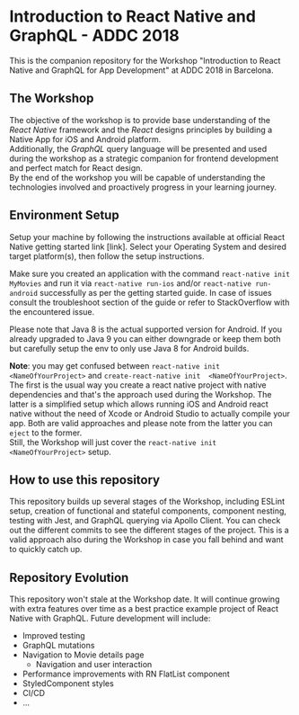 # Introduction to React Native and GraphQL - ADDC 2018

This is the companion repository for the Workshop "Introduction to React Native and GraphQL for App Development" at ADDC 2018 in Barcelona.

## The Workshop
The objective of the workshop is to provide base understanding of the _React Native_ framework and the _React_ designs principles by building a Native App for iOS and Android platform.   
Additionally, the _GraphQL_ query language will be presented and used during the workshop as a strategic companion for frontend development and perfect match for React design.    
By the end of the workshop you will be capable of understanding the technologies involved and proactively progress in your learning journey.


## Environment Setup
Setup your machine by following the instructions available at official React Native getting started link [link].
Select your Operating System and desired target platform(s), then follow the setup instructions.

Make sure you created an application with the command `react-native init MyMovies` and run it via `react-native run-ios` and/or `react-native run-android` successfully as per the getting started guide. In case of issues consult the troubleshoot section of the guide or refer to StackOverflow with the encountered issue.

Please note that Java 8 is the actual supported version for Android. If you already upgraded to Java 9 you can either downgrade or keep them both but carefully setup the env to only use Java 8 for Android builds.

__Note__: you may get confused between `react-native init <NameOfYourProject>` and `create-react-native init  <NameOfYourProject>`. The first is the usual way you create a react native project with native dependencies and that's the approach used during the Workshop. The latter is a simplified setup which allows running iOS and Android react native without the need of Xcode or Android Studio to actually compile your app. Both are valid approaches and please note from the latter you can `eject` to the former.   
Still, the Workshop will just cover the `react-native init <NameOfYourProject>` setup.


## How to use this repository 
This repository builds up several stages of the Workshop, including ESLint setup, creation of functional and stateful components, component nesting, testing with Jest, and GraphQL querying via Apollo Client. You can check out the different commits to see the different stages of the project. This is a valid approach also during the Workshop in case you fall behind and want to quickly catch up. 

## Repository Evolution
This repository won't stale at the Workshop date. It will continue growing with extra features over time as a best practice example project of React Native with GraphQL. Future development will include:
- Improved testing 
- GraphQL mutations
- Navigation to Movie details page
    - Navigation and user interaction
- Performance improvements with RN FlatList component
- StyledComponent styles
- CI/CD 
- ... 
